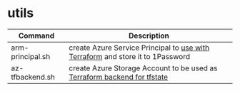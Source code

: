 # utils

| Command | Description |
| --- | --- |
| arm-principal.sh | create Azure Service Principal to [use with Terraform](https://registry.terraform.io/providers/hashicorp/azurerm/latest/docs/guides/service_principal_client_secret) and store it to 1Password |
| az-tfbackend.sh | create Azure Storage Account to be used as [Terraform backend for tfstate](https://developer.hashicorp.com/terraform/language/settings/backends/azurerm) |

